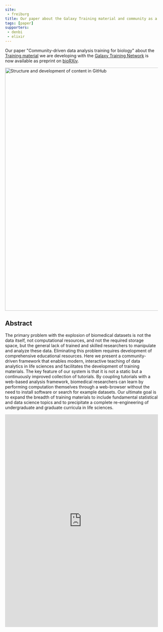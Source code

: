 ```yaml
---
site:
 - freiburg
title: Our paper about the Galaxy Training material and community as a preprint on bioRXiv
tags: [paper]
supporters:
 - denbi
 - elixir
---
```


Our paper "Community-driven data analysis training for biology" about the [Training material](https://training.galaxyproject.org) we are developing with the [Galaxy Training Network](https://galaxyproject.org/teach/gtn/) is now available as preprint on [bioRXiv](https://www.biorxiv.org/content/early/2017/11/29/225680).

<div class="multiple-img">
    <img src="{{ "/assets/media/2017-11-30-development_process.png" | absolute_url }}" width="800px" alt=" Structure and development of content in GitHub" />
</div>

## Abstract

The primary problem with the explosion of biomedical datasets is not the data itself, not computational resources, and not the required storage space, but the general lack of trained and skilled researchers to manipulate and analyze these data. Eliminating this problem requires development of comprehensive educational resources. Here we present a community-driven framework that enables modern, interactive teaching of data analytics in life sciences and facilitates the development of training materials. The key feature of our system is that it is not a static but a continuously improved collection of tutorials. By coupling tutorials with a web-based analysis framework, biomedical researchers can learn by performing computation themselves through a web-browser without the need to install software or search for example datasets. Our ultimate goal is to expand the breadth of training materials to include fundamental statistical and data science topics and to precipitate a complete re-engineering of undergraduate and graduate curricula in life sciences.

<embed src="https://www.biorxiv.org/content/biorxiv/early/2017/11/29/225680.full.pdf" width="100%" height="700" type='application/pdf'>
